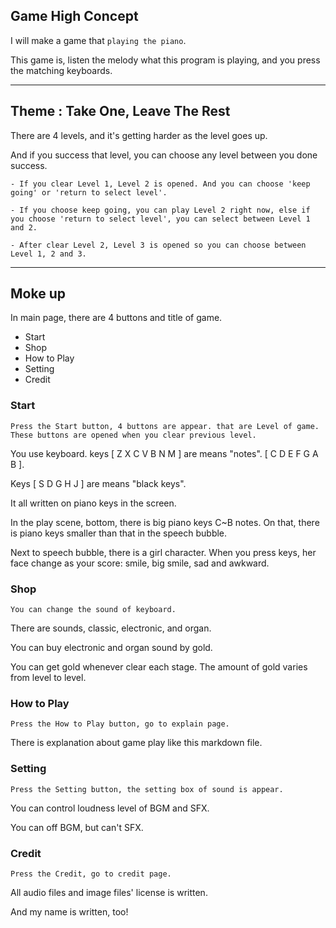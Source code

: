 ## Game High Concept

I will make a game that `playing the piano`.

This game is, listen the melody what this program is playing, and you press the matching keyboards.


----


## Theme : Take One, Leave The Rest

There are 4 levels, and it's getting harder as the level goes up.

And if you success that level, you can choose any level between you done success.

    - If you clear Level 1, Level 2 is opened. And you can choose 'keep going' or 'return to select level'.

    - If you choose keep going, you can play Level 2 right now, else if you choose 'return to select level', you can select between Level 1 and 2.

    - After clear Level 2, Level 3 is opened so you can choose between Level 1, 2 and 3.


----


## Moke up

In main page, there are 4 buttons and title of game.
  - Start
  - Shop
  - How to Play
  - Setting
  - Credit

### Start
    Press the Start button, 4 buttons are appear. that are Level of game.
    These buttons are opened when you clear previous level.

You use keyboard. keys [ Z  X  C  V  B  N  M ] are means "notes". [ C  D  E  F   G  A  B ].

Keys [ S  D  G  H  J ] are means "black keys".

It all written on piano keys in the screen.


In the play scene, bottom, there is big piano keys C~B notes.
On that, there is piano keys smaller than that in the speech bubble.

Next to speech bubble, there is a girl character.
When you press keys, her face change as your score: smile, big smile, sad and awkward.


### Shop
    You can change the sound of keyboard.

There are sounds, classic, electronic, and organ.

You can buy electronic and organ sound by gold.

You can get gold whenever clear each stage. The amount of gold varies from level to level.


### How to Play
    Press the How to Play button, go to explain page.

There is explanation about game play like this markdown file.


### Setting
    Press the Setting button, the setting box of sound is appear.

You can control loudness level of BGM and SFX.

You can off BGM, but can't SFX.


### Credit
    Press the Credit, go to credit page.

All audio files and image files' license is written.

And my name is written, too!